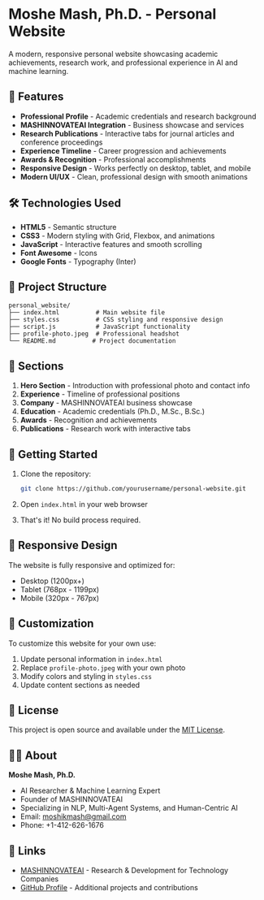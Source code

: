 # Moshe Mash, Ph.D. - Personal Website

A modern, responsive personal website showcasing academic achievements, research work, and professional experience in AI and machine learning.

## 🚀 Features

- **Professional Profile** - Academic credentials and research background
- **MASHINNOVATEAI Integration** - Business showcase and services
- **Research Publications** - Interactive tabs for journal articles and conference proceedings
- **Experience Timeline** - Career progression and achievements
- **Awards & Recognition** - Professional accomplishments
- **Responsive Design** - Works perfectly on desktop, tablet, and mobile
- **Modern UI/UX** - Clean, professional design with smooth animations

## 🛠️ Technologies Used

- **HTML5** - Semantic structure
- **CSS3** - Modern styling with Grid, Flexbox, and animations
- **JavaScript** - Interactive features and smooth scrolling
- **Font Awesome** - Icons
- **Google Fonts** - Typography (Inter)

## 📁 Project Structure

```
personal_website/
├── index.html          # Main website file
├── styles.css          # CSS styling and responsive design
├── script.js           # JavaScript functionality
├── profile-photo.jpeg  # Professional headshot
└── README.md          # Project documentation
```

## 🎯 Sections

1. **Hero Section** - Introduction with professional photo and contact info
2. **Experience** - Timeline of professional positions
3. **Company** - MASHINNOVATEAI business showcase
4. **Education** - Academic credentials (Ph.D., M.Sc., B.Sc.)
5. **Awards** - Recognition and achievements
6. **Publications** - Research work with interactive tabs

## 🚀 Getting Started

1. Clone the repository:
   ```bash
   git clone https://github.com/yourusername/personal-website.git
   ```

2. Open `index.html` in your web browser

3. That's it! No build process required.

## 📱 Responsive Design

The website is fully responsive and optimized for:
- Desktop (1200px+)
- Tablet (768px - 1199px)
- Mobile (320px - 767px)

## 🎨 Customization

To customize this website for your own use:

1. Update personal information in `index.html`
2. Replace `profile-photo.jpeg` with your own photo
3. Modify colors and styling in `styles.css`
4. Update content sections as needed

## 📄 License

This project is open source and available under the [MIT License](LICENSE).

## 👨‍💻 About

**Moshe Mash, Ph.D.**
- AI Researcher & Machine Learning Expert
- Founder of MASHINNOVATEAI
- Specializing in NLP, Multi-Agent Systems, and Human-Centric AI
- Email: moshikmash@gmail.com
- Phone: +1-412-626-1676

## 🔗 Links

- [MASHINNOVATEAI](https://mashinnovateai.com/) - Research & Development for Technology Companies
- [GitHub Profile](https://github.com/yourusername) - Additional projects and contributions
